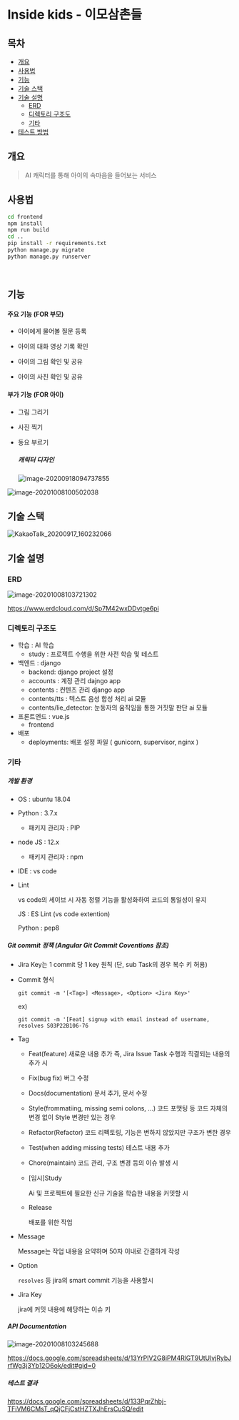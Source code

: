 # Inside kids - 이모삼촌들

## 목차
- [개요](#개요)
- [사용법](#사용법)
- [기능](#기능)
- [기술 스택](#기술-스택)
- [기술 설명](#기술-설명)
	- [ERD](#erd)
	- [디렉토리 구조도](#디렉토리-구조도)
	- [기타](#기타)
- [테스트 방법](#테스트-방법)


## 개요
> AI 캐릭터를 통해 아이의 속마음을 들어보는 서비스 



## 사용법

```bash
cd frontend
npm install
npm run build
cd ..
pip install -r requirements.txt
python manage.py migrate
python manage.py runserver
```



​    


## 기능

#### 주요 기능 (FOR 부모)

- 아이에게 물어볼 질문 등록

- 아이의 대화 영상 기록 확인

- 아이의 그림 확인 및 공유

- 아이의 사진 확인 및 공유

  

#### 부가 기능 (FOR 아이)

- 그림 그리기

- 사진 찍기

- 동요 부르기

  ##### 캐릭터 디자인

  ![image-20200918094737855](README.assets/image-20200918094737855.png)

![image-20201008100502038](README.assets/image-20201008100502038.png)





## 기술 스택
![KakaoTalk_20200917_160232066](README.assets/KakaoTalk_20200917_160232066.png)



## 기술 설명

### ERD

![image-20201008103721302](README.assets/image-20201008103721302.png)

https://www.erdcloud.com/d/Sp7M42wxDDvtge6pi




### 디렉토리 구조도

- 학습 : AI 학습
  - study : 프로젝트 수행을 위한 사전 학습 및 테스트
- 백엔드 : django
  - backend: django project 설정
  - accounts : 계정 관리 dajngo app
  - contents : 컨텐츠 관리 django app
  - contents/tts : 텍스트 음성 합성 처리 ai 모듈
  - contents/lie_detector: 눈동자의 움직임을 통한 거짓말 판단 ai  모듈
- 프론트엔드 : vue.js
  - frontend
- 배포
  - deployments: 배포 설정 파일 ( gunicorn, supervisor, nginx )



### 기타
##### 개발 환경

- OS : ubuntu 18.04

- Python : 3.7.x

  - 패키지 관리자 : PIP

- node JS :  12.x

  - 패키지 관리자 : npm

- IDE : vs code

- Lint

  vs code의 세이브 시 자동 정렬 기능을 활성화하여 코드의 통일성이 유지

  JS : ES Lint (vs code extention)

  Python : pep8
  
  


##### Git commit 정책 (Angular Git Commit Coventions 참조)

- Jira Key는 1 commit 당 1 key 원칙 (단, sub Task의 경우 복수 키 허용)
  
- Commit 형식

  `git commit -m '[<Tag>] <Message>, <Option> <Jira Key>'`

  ex) 

  `git commit -m '[Feat] signup with email instead of username, resolves S03P22B106-76`
  
- Tag

  - Feat(feature)
    새로운 내용 추가 즉, Jira Issue Task 수행과 직결되는 내용의 추가 시

  - Fix(bug fix)
    버그 수정

  - Docs(documentation)
    문서 추가, 문서 수정

  - Style(frommatiing, missing semi colons, ...)
    코드 포맷팅 등 코드 자체의 변경 없이 Style 변경만 있는 경우

  - Refactor(Refactor)
    코드 리펙토링, 기능은 변하지 않았지만 구조가 변한 경우

  - Test(when adding missing tests)
    테스트 내용 추가

  - Chore(maintain)
    코드 관리, 구조 변경 등의 이슈 발생 시

  - [임시]Study

    Ai 및 프로젝트에 필요한 신규 기술을 학습한 내용을 커밋할 시
    
  - Release

    배포를 위한 작업

- Message

  Message는 작업 내용을 요약하며 50자 이내로 간결하게 작성

- Option

  `resolves` 등 jira의 smart commit 기능을 사용할시

- Jira Key

  jira에 커밋 내용에 해당하는 이슈 키



##### API Documentation

![image-20201008103245688](README.assets/image-20201008103245688.png)

https://docs.google.com/spreadsheets/d/13YrPIV2G8iPM4RlGT9UtUlvjRybJrfWg3j3Yb12O6ok/edit#gid=0



##### 테스트 결과

https://docs.google.com/spreadsheets/d/133PqrZhbj-TFiVM6CMsT_qQjCFjCstHZTXJhErsCuSQ/edit





